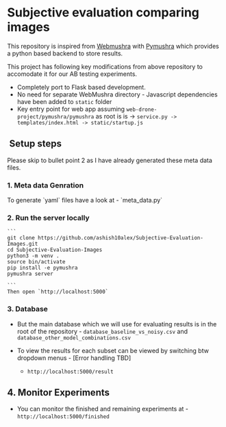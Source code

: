# Subjective evaluation comparing images
This repository is inspired from [Webmushra](https://github.com/audiolabs/webMUSHRA) with [Pymushra](https://github.com/nils-werner/pymushra) which provides a python based backend to store results. 

This project has following key modifications from above repository to accomodate it for our AB testing experiments. 
 * Completely port to Flask based development. 
 * No need for separate WebMushra directory -  Javascript dependencies have been added to `static` folder
 * Key entry point for web app assuming `web-drone-project/pymushra/pymushra` as root is  is -> `service.py -> templates/index.html -> static/startup.js` 



##  Setup steps

Please skip to bullet point 2 as I have already generated these meta data files. 


<h3>1.  Meta data Genration </h3> 
To generate `yaml` files have a look at - `meta_data.py`

<h3>2. Run the server locally </h3> 

    ```
    git clone https://github.com/ashish10alex/Subjective-Evaluation-Images.git
    cd Subjective-Evaluation-Images
    python3 -m venv .
    source bin/activate
    pip install -e pymushra
    pymushra server 

    ```
    Then open `http://localhost:5000`

<h3>3.  Database </h3>

* But the main database which we will use for evaluating results is in the root of the repository -  `database_baseline_vs_noisy.csv` and `database_other_model_combinations.csv`

* To view the results for each subset can be viewed by switching btw dropdown menus - [Error handling TBD]
   * `http://localhost:5000/result` 
 

<h2>4.  Monitor Experiments </h2>

* You can monitor the finished and remaining experiments at - `http://localhost:5000/finished`




